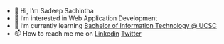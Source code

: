 - 👋 Hi, I’m Sadeep Sachintha
- 👀 I’m interested in Web Application Development
- 🌱 I’m currently learning <a href="https://www.bit.lk/">Bachelor of Information Technology @ UCSC</a>
- 📫 How to reach me me on <a href="">Linkedin</a> <a href="">Twitter</a>
<!-- - HTML5 CSS3 JavaScript TypeScript React React Native TailwindCSS Github Visual Studio Code Figma -->
<!---
SadeepSachintha/SadeepSachintha is a ✨ special ✨ repository because its `README.md` (this file) appears on your GitHub profile.
You can click the Preview link to take a look at your changes.
--->
